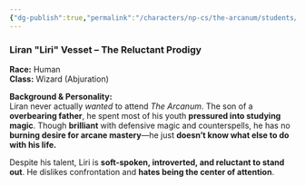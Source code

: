 ```yaml
---
{"dg-publish":true,"permalink":"/characters/np-cs/the-arcanum/students/novices/liran-vesset-novice/","created":"2025-05-12T18:45:42.696-07:00","updated":"2025-02-28T21:13:46.000-08:00"}
---
```



### **Liran "Liri" Vesset – The Reluctant Prodigy**

**Race:** Human  
**Class:** Wizard (Abjuration) 

**Background & Personality:**  
Liran never actually _wanted_ to attend _The Arcanum_. The son of a **overbearing father**, he spent most of his youth **pressured into studying magic**. Though **brilliant** with defensive magic and counterspells, he has no **burning desire for arcane mastery**—he just **doesn’t know what else to do with his life.**

Despite his talent, Liri is **soft-spoken, introverted, and reluctant to stand out**. He dislikes confrontation and **hates being the center of attention**.